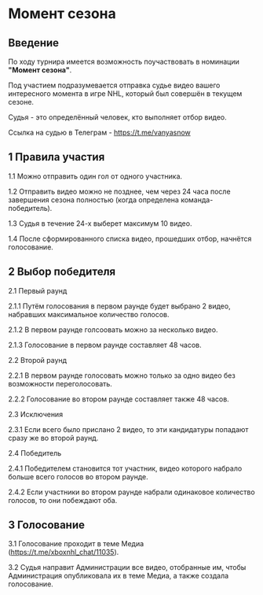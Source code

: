 # Момент сезона

## Введение

По ходу турнира имеется возможность поучаствовать в номинации **"Момент сезона"**. 

Под участием подразумевается отправка судье видео вашего интересного момента в игре NHL, который был совершён в текущем сезоне.

Судья - это определённый человек, кто выполняет отбор видео.

Ссылка на судью в Телеграм - https://t.me/vanyasnow

## 1 Правила участия

1.1 Можно отправить один гол от одного участника.

1.2 Отправить видео можно не позднее, чем через 24 часа после завершения сезона полностью (когда определена команда-победитель).

1.3 Судья в течение 24-х выберет максимум 10 видео.

1.4 После сформированного списка видео, прошедших отбор, начнётся голосование.

## 2 Выбор победителя

2.1 Первый раунд

2.1.1 Путём голосования в первом раунде будет выбрано 2 видео, набравших максимальное количество голосов.

2.1.2 В первом раунде голсоовать можно за несколько видео.

2.1.3 Голосование в первом раунде составляет 48 часов.

2.2 Второй раунд 

2.2.1 В первом раунде голосовать можно только за одно видео без возможности переголосовать.

2.2.2 Голосование во втором раунде составляет также 48 часов.

2.3 Исключения

2.3.1 Если всего было прислано 2 видео, то эти кандидатуры попадают сразу же во второй раунд.

2.4 Победитель

2.4.1 Победителем становится тот участник, видео которого набрало больше всего голосов во втором раунде.

2.4.2 Если участники во втором раунде набрали одинаковое количество голосов, то они побеждают оба.

## 3 Голосование

3.1 Голосование проходит в теме Медиа (https://t.me/xboxnhl_chat/11035).

3.2 Судья направит Администрации все видео, отобранные им, чтобы Администрация опубликовала их в теме Медиа, а также создала голосование.